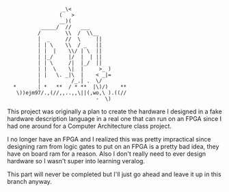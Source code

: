 ```
                  _\<
                 (   >
                 __)(
           _____/  //   ___
          /        \\  /  \\__
          |  _     //  \     ||
          | | \    \\  / _   ||
          | |  |    \\/ | \  ||
          | |_/     |/  |  | ||
          | | \     /|  |_/  ||
          | |  \    \|  |     >_ )
          | |   \. _|\  |    < _|=
          |          /_.| .  \/
  *       | *   **  / * **  |\)/)    **
   \))ejm97/.,(//,,..,,\||(,wo,\ ).((//
                             -  \)
```                             

This project was originally a plan to create the hardware I designed in a fake
hardware description language in a real one that can run on an FPGA since I had
one around for a Computer Architecture class project.

I no longer have an FPGA and I realized this was pretty impractical since
designing ram from logic gates to put on an FPGA is a pretty bad idea, they have
on board ram for a reason. Also I don't really need to ever design hardware so I
wasn't super into learning veralog.

This part will never be completed but I'll just go ahead and leave it up in this
branch anyway.